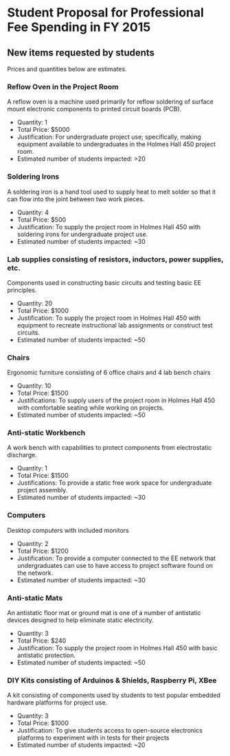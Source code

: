 # Student Proposal for Professional Fee Spending in FY 2015

## New items requested by students
Prices and quantities below are estimates.

### Reflow Oven in the Project Room
A reflow oven is a machine used primarily for reflow soldering of surface mount electronic components to printed circuit boards (PCB).

* Quantity: 1
* Total Price: $5000
* Justification: For undergraduate project use; specifically, making equipment available to undergraduates in the Holmes Hall 450 project room.
* Estimated number of students impacted: >20
	
### Soldering Irons
A soldering iron is a hand tool used to supply heat to melt solder so that it can flow into the joint between two work pieces.

* Quantity: 4
* Total Price: $500
* Justification: To supply the project room in Holmes Hall 450 with soldering irons for undergraduate project use.
* Estimated number of students impacted: ~30

### Lab supplies consisting of resistors, inductors, power supplies, etc.  
Components used in constructing basic circuits and testing basic EE principles.

* Quantity: 20
* Total Price: $1000
* Justification: To supply the project room in Holmes Hall 450 with equipment to recreate instructional lab assignments or construct test circuits.
* Estimated number of students impacted: ~50

### Chairs
Ergonomic furniture consisting of 6 office chairs and 4 lab bench chairs

* Quantity: 10
* Total Price: $1500 
* Justifications:  To supply users of the project room in Holmes Hall 450 with comfortable seating while working on projects.
* Estimated number of students impacted: ~50

### Anti-static Workbench
A work bench with capabilities to protect components from electrostatic discharge.
	
* Quantity: 1
* Total Price: $1500
* Justifications: To provide a static free work space for undergraduate project assembly.
* Estimated number of students impacted: ~30

### Computers 
Desktop computers with included monitors
	
* Quantity: 2
* Total Price: $1200
* Justification: To provide a computer connected to the EE network that undergraduates can use to have access to project software found on the network.
* Estimated number of students impacted: ~30 

### Anti-static Mats
An antistatic floor mat or ground mat is one of a number of antistatic devices designed to help eliminate static electricity.

* Quantity: 3
* Total Price: $240
* Justification: To supply the project room in Holmes Hall 450 with basic antistatic protection.
* Estimated number of students impacted: ~50 

### DIY Kits consisting of Arduinos & Shields, Raspberry Pi, XBee
A kit consisting of components used by students to test popular embedded hardware platforms for project use.

* Quantity: 3
* Total Price: $1000
* Justification: To give students access to open-source electronics platforms to experiment with in tests for their projects
* Estimated number of students impacted: ~20

